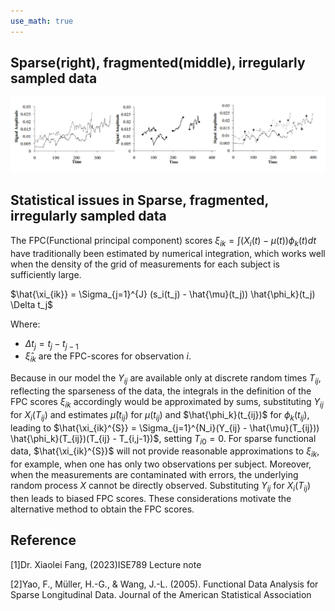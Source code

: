 ```yaml
---
use_math: true
---
```


## Sparse(right), fragmented(middle), irregularly sampled data  



![fragmented(middle), sparse(right) data set](/images/sp_img.png)

## Statistical issues in Sparse, fragmented, irregularly sampled data 


The FPC(Functional principal component) scores $\xi_{ik} = \int (X_i(t) - \mu(t))\phi_k(t) dt$ have traditionally
been estimated by numerical integration, which works
well when the density of the grid of measurements for each
subject is sufficiently large. 


$\hat{\xi_{ik}} = \Sigma_{j=1}^{J} (s_i(t_j) - \hat{\mu}(t_j)) \hat{\phi_k}(t_j) \Delta  t_j$


Where:
- $\Delta t_j = t_j - t_{j-1}$ 
- $\hat{\xi}_{ik}$ are the FPC-scores for observation $i$.


Because in our model the $Y_{ij}$ are available only at discrete random times $T_{ij}$, reflecting the sparseness of the data, the integrals in the definition of the FPC scores $\xi_{ik}$ accordingly would be approximated by sums, substituting $Y_{ij}$ for $X_i(T_{ij})$ and estimates $\hat{\mu}(t_{ij})$
for $\mu(t_{ij})$ and $\hat{\phi_k}(t_{ij})$ for $\phi_k(t_{ij})$, leading to $\hat{\xi_{ik}^{S}} = \Sigma_{j=1}^{N_i}(Y_{ij} - \hat{\mu}(T_{ij})) \hat{\phi_k}(T_{ij})(T_{ij} - T_{i,j-1})$, setting $T_{i0} = 0$. For sparse functional data, $\hat{\xi_{ik}^{S}}$ will not provide reasonable approximations to $\xi_{ik}$, for example, when one has only two observations per subject. Moreover, when the measurements are contaminated with errors, the underlying random process $X$ cannot be directly observed. Substituting $Y_{ij}$ for $X_i(T_{ij})$ then leads to biased
FPC scores. These considerations motivate the alternative method to obtain the FPC scores.


## Reference
[1]Dr. Xiaolei Fang, (2023)ISE789 Lecture note

[2]Yao, F., Müller, H.-G., & Wang, J.-L. (2005). Functional Data Analysis for Sparse Longitudinal Data. Journal of the American Statistical Association







